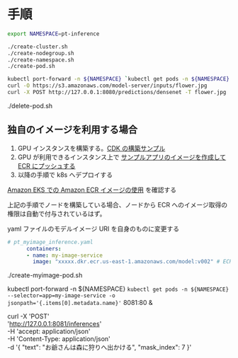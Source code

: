 # 手順

```bash
export NAMESPACE=pt-inference

./create-cluster.sh
./create-nodegroup.sh
./create-namespace.sh
./create-pod.sh

kubectl port-forward -n ${NAMESPACE} `kubectl get pods -n ${NAMESPACE} --selector=app=my-service -o jsonpath='{.items[0].metadata.name}'` 8080:8080 &
curl -O https://s3.amazonaws.com/model-server/inputs/flower.jpg
curl -X POST http://127.0.0.1:8080/predictions/densenet -T flower.jpg
```

./delete-pod.sh

## 独自のイメージを利用する場合

1. GPU インスタンスを構築する。[CDK の構築サンプル](https://github.com/littlemex/inference-samples/tree/main/cdk/ec2/gpu)
1. GPU が利用できるインスタンス上で [サンプルアプリのイメージを作成して ECR にプッシュする](https://github.com/littlemex/inference-samples/tree/main/sample-apps/gpu-server)
1. 以降の手順で k8s へデプロイする

[Amazon EKS での Amazon ECR イメージの使用](https://docs.aws.amazon.com/ja_jp/AmazonECR/latest/userguide/ECR_on_EKS.html) を確認する

上記の手順でノードを構築している場合、ノードから ECR へのイメージ取得の権限は自動で付与されているはず。  

yaml ファイルのモデルイメージ URI を自身のものに変更する

```yaml
# pt_myimage_inference.yaml
      containers:
      - name: my-image-service
        image: "xxxxx.dkr.ecr.us-east-1.amazonaws.com/model:v002" # ECR においているイメージに変更
```

./create-myimage-pod.sh

kubectl port-forward -n ${NAMESPACE} `kubectl get pods -n ${NAMESPACE} --selector=app=my-image-service -o jsonpath='{.items[0].metadata.name}'` 8081:80 &

curl -X 'POST' \
  'http://127.0.0.1:8081/inferences' \
  -H 'accept: application/json' \
  -H 'Content-Type: application/json' \
  -d '{
  "text": "お爺さんは森に狩りへ出かける",
  "mask_index": 7
}'